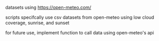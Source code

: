 datasets using https://open-meteo.com/

scripts specifcally use csv datasets from open-meteo using low cloud coverage, sunrise, and sunset

for future use, implement function to call data using open-meteo's api
